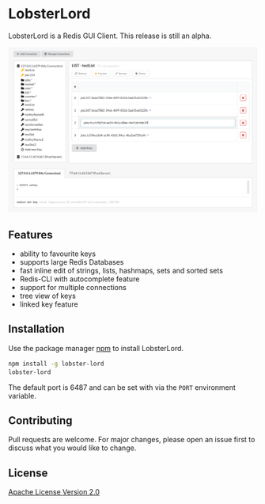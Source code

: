 # LobsterLord

LobsterLord is a Redis GUI Client. This release is still an alpha.

![Screenshot LobsterLord](docs/screen.png)

## Features

 - ability to favourite keys
 - supports large Redis Databases
 - fast inline edit of strings, lists, hashmaps, sets and sorted sets
 - Redis-CLI with autocomplete feature
 - support for multiple connections
 - tree view of keys
 - linked key feature

## Installation

Use the package manager [npm](https://www.npmjs.com/) to install LobsterLord.

```bash
npm install -g lobster-lord
lobster-lord
```
The default port is 6487 and can be set with via the `PORT` environment variable.

## Contributing
Pull requests are welcome. For major changes, please open an issue first to discuss what you would like to change.

## License
[Apache License Version 2.0](LICENSE.md)
